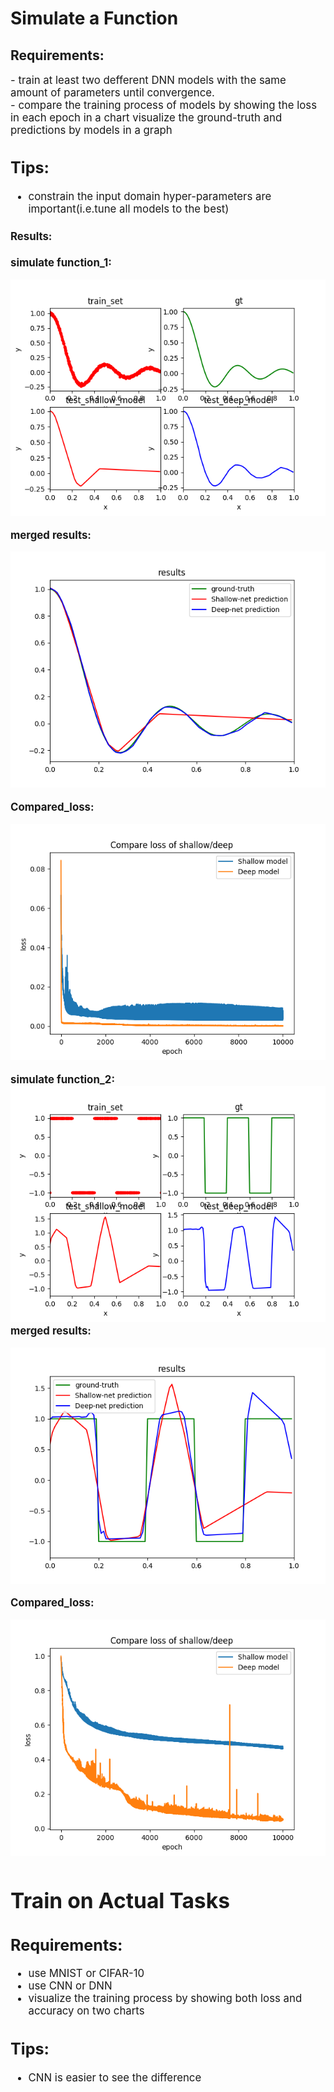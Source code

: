 # Simulate a Function 
## Requirements:
<big>
- train at least two defferent DNN models with the same amount of parameters until convergence.<br>
- compare the training process of models by showing the loss in each epoch in a chart
	visualize the ground-truth and predictions by models in a graph
    
  
## Tips:
- constrain the input domain
	hyper-parameters are important(i.e.tune all models to the best)<br>

#### Results:
**simulate function_1:**

![](https://github.com/ustcxt/ML2018spring/blob/master/HW1-1/results_noisy/result_1.png)

**merged results:**

![](https://github.com/ustcxt/ML2018spring/blob/master/HW1-1/results_noisy/result_2.png)

**Compared_loss:**

![](https://github.com/ustcxt/ML2018spring/blob/master/HW1-1/results_noisy/Compare_loss.png)
<br>

**simulate function_2:**
![](https://github.com/ustcxt/ML2018spring/blob/master/HW1-1/results_sgn/result_1.png)
<br>
**merged results:**

![](https://github.com/ustcxt/ML2018spring/blob/master/HW1-1/results_sgn/result_2.png)

**Compared_loss:**

![](https://github.com/ustcxt/ML2018spring/blob/master/HW1-1/results_sgn/Compare_loss.png)

# Train on Actual Tasks
## Requirements:
- use MNIST or CIFAR-10
- use CNN or DNN
- visualize the training process by showing both loss and accuracy on two charts
## Tips:
- CNN is easier to see the difference           